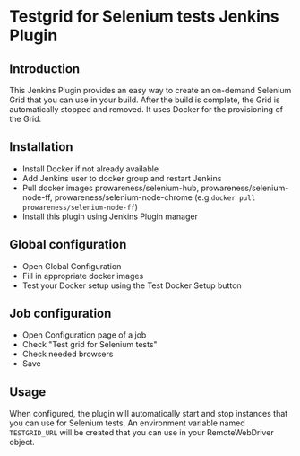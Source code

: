 Testgrid for Selenium tests Jenkins Plugin
==========================================

Introduction
------------

This Jenkins Plugin provides an easy way to create an on-demand Selenium Grid that you can use in your
build. After the build is complete, the Grid is automatically stopped and removed. It uses Docker for
the provisioning of the Grid.

Installation
------------

- Install Docker if not already available
- Add Jenkins user to docker group and restart Jenkins
- Pull docker images prowareness/selenium-hub, prowareness/selenium-node-ff, 
prowareness/selenium-node-chrome (e.g.`docker pull prowareness/selenium-node-ff`)
- Install this plugin using Jenkins Plugin manager

Global configuration
--------------------

- Open Global Configuration
- Fill in appropriate docker images
- Test your Docker setup using the Test Docker Setup button

Job configuration
-----------------
- Open Configuration page of a job
- Check "Test grid for Selenium tests"
- Check needed browsers
- Save

Usage
-----

When configured, the plugin will automatically start and stop instances that you can use for 
Selenium tests. An environment variable named `TESTGRID_URL` will be created that you can use 
in your RemoteWebDriver object.
